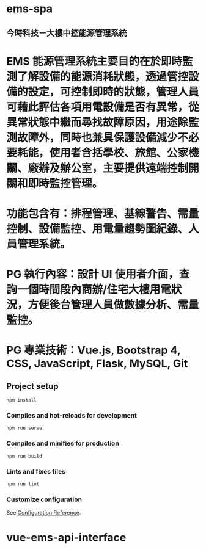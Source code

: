# ems-spa
## 今時科技－大樓中控能源管理系統

# EMS 能源管理系統主要目的在於即時監測了解設備的能源消耗狀態，透過管控設備的設定，可控制即時的狀態，管理人員可藉此評估各項用電設備是否有異常，從異常狀態中繼而尋找故障原因，用途除監測故障外，同時也兼具保護設備減少不必要耗能，使用者含括學校、旅館、公家機關、廠辦及辦公室，主要提供遠端控制開關和即時監控管理。

# 功能包含有：排程管理、基線警告、需量控制、設備監控、用電量趨勢圖紀錄、人員管理系統。

# PG 執行內容：設計 UI 使用者介面，查詢一個時間段內商辦/住宅大樓用電狀況，方便後台管理人員做數據分析、需量監控。

# PG 專業技術：Vue.js, Bootstrap 4, CSS, JavaScript, Flask, MySQL, Git

## Project setup
```
npm install
```

### Compiles and hot-reloads for development
```
npm run serve
```

### Compiles and minifies for production
```
npm run build
```

### Lints and fixes files
```
npm run lint
```

### Customize configuration
See [Configuration Reference](https://cli.vuejs.org/config/).
# vue-ems-api-interface
